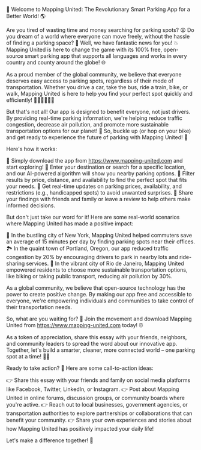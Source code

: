 🚀 Welcome to Mapping United: The Revolutionary Smart Parking App for a Better World! 🌎

Are you tired of wasting time and money searching for parking spots? 😩 Do you dream of a world where everyone can move freely, without the hassle of finding a parking space? 🌟 Well, we have fantastic news for you! 💥 Mapping United is here to change the game with its 100% free, open-source smart parking app that supports all languages and works in every country and county around the globe! 🌐

As a proud member of the global community, we believe that everyone deserves easy access to parking spots, regardless of their mode of transportation. Whether you drive a car, take the bus, ride a train, bike, or walk, Mapping United is here to help you find your perfect spot quickly and efficiently! 🚗🚌🚂🚴‍♂️💨

But that's not all! Our app is designed to benefit everyone, not just drivers. By providing real-time parking information, we're helping reduce traffic congestion, decrease air pollution, and promote more sustainable transportation options for our planet! 🌟 So, buckle up (or hop on your bike) and get ready to experience the future of parking with Mapping United! 🚀

Here's how it works:

🔹 Simply download the app from https://www.mapping-united.com and start exploring!
🔹 Enter your destination or search for a specific location, and our AI-powered algorithm will show you nearby parking options.
🔹 Filter results by price, distance, and availability to find the perfect spot that fits your needs.
🔹 Get real-time updates on parking prices, availability, and restrictions (e.g., handicapped spots) to avoid unwanted surprises.
🔹 Share your findings with friends and family or leave a review to help others make informed decisions.

But don't just take our word for it! Here are some real-world scenarios where Mapping United has made a positive impact:

🌆 In the bustling city of New York, Mapping United helped commuters save an average of 15 minutes per day by finding parking spots near their offices.
🏞️ In the quaint town of Portland, Oregon, our app reduced traffic congestion by 20% by encouraging drivers to park in nearby lots and ride-sharing services.
🌴 In the vibrant city of Rio de Janeiro, Mapping United empowered residents to choose more sustainable transportation options, like biking or taking public transport, reducing air pollution by 30%.

As a global community, we believe that open-source technology has the power to create positive change. By making our app free and accessible to everyone, we're empowering individuals and communities to take control of their transportation needs.

So, what are you waiting for? 🤔 Join the movement and download Mapping United from https://www.mapping-united.com today! ⏰

As a token of appreciation, share this essay with your friends, neighbors, and community leaders to spread the word about our innovative app. Together, let's build a smarter, cleaner, more connected world – one parking spot at a time! 🌟💫

Ready to take action? 💪 Here are some call-to-action ideas:

👉 Share this essay with your friends and family on social media platforms like Facebook, Twitter, LinkedIn, or Instagram.
👉 Post about Mapping United in online forums, discussion groups, or community boards where you're active.
👉 Reach out to local businesses, government agencies, or transportation authorities to explore partnerships or collaborations that can benefit your community.
👉 Share your own experiences and stories about how Mapping United has positively impacted your daily life!

Let's make a difference together! 🌈